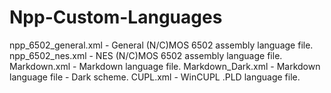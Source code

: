 # Npp-Custom-Languages

npp_6502_general.xml	-	General (N/C)MOS 6502 assembly language file.                                                                                                                     
npp_6502_nes.xml		-	NES (N/C)MOS 6502 assembly language file.
Markdown.xml            -   Markdown language file.
Markdown_Dark.xml		-   Markdown language file - Dark scheme.
CUPL.xml                -   WinCUPL .PLD language file.